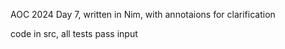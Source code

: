 AOC 2024 Day 7, written in Nim, with annotaions for clarification

code in src, all tests pass
input
